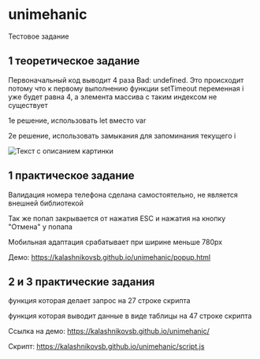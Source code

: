 # unimehanic
Тестовое задание

## 1 теоретическое задание

Первоначальный код выводит 4 раза Bad: undefined. Это происходит потому что к первому выполнению функции setTimeout переменная i уже будет равна 4, а элемента массива с таким индексом не существует

1е решение, использовать let вместо var

2е решение, использовать замыкания для запоминания текущего i


<image src="picture.jpg" alt="Текст с описанием картинки">

## 1 практическое задание

Валидация номера телефона сделана самостоятельно, не является внешней библиотекой

Так же попап закрывается от нажатия ESC и нажатия на кнопку "Отмена" у попапа

Мобильная адаптация срабатывает при ширине меньше 780px

Демо: https://kalashnikovsb.github.io/unimehanic/popup.html

## 2 и 3 практические задания
функция которая делает запрос на 27 строке скрипта

функция которая выводит данные в виде таблицы на 47 строке скрипта

Ссылка на демо: https://kalashnikovsb.github.io/unimehanic/

Скрипт: https://kalashnikovsb.github.io/unimehanic/script.js